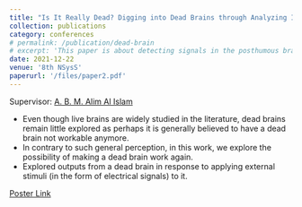 ```yaml
---
title: "Is It Really Dead? Digging into Dead Brains through Analyzing Its Behavior in Response to Inducing External Impulses"
collection: publications
category: conferences
# permalink: /publication/dead-brain
# excerpt: 'This paper is about detecting signals in the posthumous brain of a goat.'
date: 2021-12-22
venue: '8th NSysS'
paperurl: '/files/paper2.pdf'
---
```

Supervisor: [A. B. M. Alim Al Islam](https://scholar.google.com/citations?user=K-AIPzQAAAAJ&hl=en)  
- Even though live brains are widely studied in the literature, dead brains remain little explored as perhaps it is generally believed to have a dead brain not workable anymore.
- In contrary to such general perception, in this work, we explore the possibility of making a dead brain work again.
- Explored outputs from a dead brain in response to applying external stimuli (in the form of electrical signals) to it.  

[Poster Link](/files/nsys_final.pdf)  